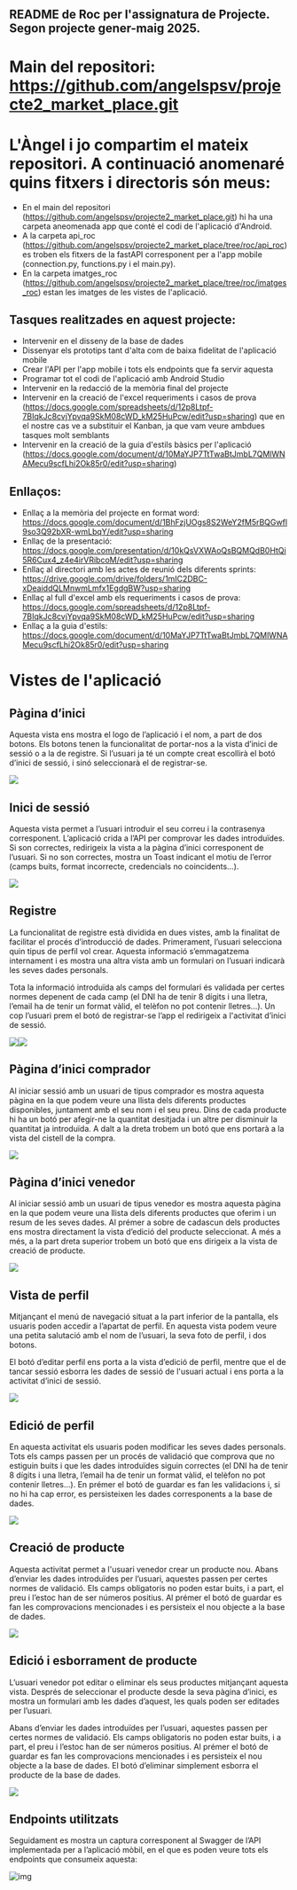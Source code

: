 ## README de Roc per l'assignatura de Projecte. Segon projecte gener-maig 2025.

# Main del repositori: https://github.com/angelspsv/projecte2_market_place.git

# L'Àngel i jo compartim el mateix repositori. A continuació anomenaré quins fitxers i directoris són meus:

+ En el main del repositori (https://github.com/angelspsv/projecte2_market_place.git) hi ha una carpeta aneomenada app que conté el codi de l'aplicació d'Android.
+ A la carpeta api_roc (https://github.com/angelspsv/projecte2_market_place/tree/roc/api_roc) es troben els fitxers de la fastAPI corresponent per a l'app mobile (connection.py, functions.py i el main.py).
+ En la carpeta imatges_roc (https://github.com/angelspsv/projecte2_market_place/tree/roc/imatges_roc) estan les imatges de les vistes de l'aplicació.

## Tasques realitzades en aquest projecte:

- Intervenir en el disseny de la base de dades
- Dissenyar els prototips tant d'alta com de baixa fidelitat de l'aplicació mobile
- Crear l'API per l'app mobile i tots els endpoints que fa servir aquesta
- Programar tot el codi de l'aplicació amb Android Studio
- Intervenir en la redacció de la memòria final del projecte
- Intervenir en la creació de l'excel requeriments i casos de prova (https://docs.google.com/spreadsheets/d/12p8Ltpf-7BIqkJc8cvjYpvqa9SkM08cWD_kM25HuPcw/edit?usp=sharing) que en el nostre cas ve a substituir el Kanban, ja que vam veure ambdues tasques molt semblants
- Intervenir en la creació de la guia d'estils bàsics per l'aplicació (https://docs.google.com/document/d/10MaYJP7TtTwaBtJmbL7QMlWNAMecu9scfLhi2Ok85r0/edit?usp=sharing)

## Enllaços:

+ Enllaç a la memòria del projecte en format word: https://docs.google.com/document/d/1BhFzjUOgs8S2WeY2fM5rBQGwfl9so3Q92bXR-wmLbqY/edit?usp=sharing
+ Enllaç de la presentació: https://docs.google.com/presentation/d/10kQsVXWAoQsBQMQdB0HtQi5R6Cux4_z4e4irVRibcoM/edit?usp=sharing
+ Enllaç al directori amb les actes de reunió dels diferents sprints: https://drive.google.com/drive/folders/1mIC2DBC-xDeaiddQLMnwmLmfx1EgdgBW?usp=sharing
+ Enllaç al full d'excel amb els requeriments i casos de prova: https://docs.google.com/spreadsheets/d/12p8Ltpf-7BIqkJc8cvjYpvqa9SkM08cWD_kM25HuPcw/edit?usp=sharing
+ Enllaç a la guia d'estils: https://docs.google.com/document/d/10MaYJP7TtTwaBtJmbL7QMlWNAMecu9scfLhi2Ok85r0/edit?usp=sharing

# Vistes de l'aplicació

## Pàgina d’inici

Aquesta vista ens mostra el logo de l’aplicació i el nom, a part de dos botons. Els botons tenen la funcionalitat de portar-nos a la vista d’inici de sessió o a la de registre. Si l’usuari ja té un compte creat escollirà el botó d’inici de sessió, i sinó seleccionarà el de registrar-se.

![](https://lh7-rt.googleusercontent.com/docsz/AD_4nXcU8fRuamWUiP3M8xRjdzq-N02ReLUnB9HCct6k3zia1wsKZBXxlC3UHNV30jMJJ1nMVkMBFeDGKj6PkK9sQf-9pCSJs_zd_Ocm3beZ6Olv5UruNKw-j93G_cU5wO0gmNzjFLuw3g?key=XEllHKnq58IjeqipnshfrA)

## Inici de sessió

Aquesta vista permet a l’usuari introduir el seu correu i la contrasenya corresponent. L’aplicació crida a l’API per comprovar les dades introduïdes. Si son correctes, redirigeix la vista a la pàgina d’inici corresponent de l’usuari. Si no son correctes, mostra un Toast indicant el motiu de l’error (camps buits, format incorrecte, credencials no coincidents…).

![](https://lh7-rt.googleusercontent.com/docsz/AD_4nXeASJi66BCJSeGJTkQC8YVqLuAm_q-yT15y9Ie1eJte2fi_8_kqoEwSkrpvM6qknXpuQu5aFGdYesbJgfvyXf0ivyatMxuuT-Ng3B3y06nX7tL3-4CY7ysFjCm8XuNdAXp2PmCgLg?key=XEllHKnq58IjeqipnshfrA)

## Registre

La funcionalitat de registre està dividida en dues vistes, amb la finalitat de facilitar el procés d’introducció de dades. Primerament, l’usuari selecciona quin tipus de perfil vol crear. Aquesta informació s’emmagatzema internament i es mostra una altra vista amb un formulari on l’usuari indicarà les seves dades personals.

Tota la informació introduïda als camps del formulari és validada per certes normes depenent de cada camp (el DNI ha de tenir 8 dígits i una lletra, l’email ha de tenir un format vàlid, el telèfon no pot contenir lletres…). Un cop l’usuari prem el botó de registrar-se l’app el redirigeix a l'activitat d’inici de sessió.

![](https://lh7-rt.googleusercontent.com/docsz/AD_4nXfejMB2zW8QJfZ4m157-GBv8zPwqcaP4iT0s6QVdRagEaGrlmuJa2oGhA-Zh6PCrN6ObrrLOEOFSRuqnVv20KjEoeJwkmSFDuqiCT225OknfrzlVUG3iEhS8q6IPYz78Qj5oJl86w?key=XEllHKnq58IjeqipnshfrA)![](https://lh7-rt.googleusercontent.com/docsz/AD_4nXfWq1d4Jii1rhKu8AEDh1jGrDmegFImtIJ7P59G-AetleT-ZvUoq4b417mSyw2N2vuGKPDRVa9EpJ0saoXn-ZEJOCPauJ16wGm8bs_jcq79FWDYzwROYqEwPXm-Z2KODOcGltOosQ?key=XEllHKnq58IjeqipnshfrA)

## Pàgina d’inici comprador

Al iniciar sessió amb un usuari de tipus comprador es mostra aquesta pàgina en la que podem veure una llista dels diferents productes disponibles, juntament amb el seu nom i el seu preu. Dins de cada producte hi ha un botó per afegir-ne la quantitat desitjada i un altre per disminuir la quantitat ja introduïda. A dalt a la dreta trobem un botó que ens portarà a la vista del cistell de la compra.

![](https://lh7-rt.googleusercontent.com/docsz/AD_4nXfpIF3N040LomBk10VpXe4E69RmK37Pk66VAA0ISYDQNVOfmBfKkE7UvkfEk6dmXXSdZSA-GxLmBIKQEHT50-zTOWqerQkguZ0b4r6gRUQ7UMdVd_XCsC3-pT0pwrXJ7XHwqPcs6g?key=XEllHKnq58IjeqipnshfrA)

## Pàgina d’inici venedor

Al iniciar sessió amb un usuari de tipus venedor es mostra aquesta pàgina en la que podem veure una llista dels diferents productes que oferim i un resum de les seves dades. Al prémer a sobre de cadascun dels productes ens mostra directament la vista d’edició del producte seleccionat. A més a més, a la part dreta superior trobem un botó que ens dirigeix a la vista de creació de producte.

![](https://lh7-rt.googleusercontent.com/docsz/AD_4nXfk1Mhs9JuU-e34EcS4gMHZR3gKFsCGNssqFh1xh9hybc7lWE8a6slLGk-Dw6fNotCy2cR2HEVz_FddsxNpUXBkG_28ncgtfq9oVoOycP_ryEyCA6lI9TA5S9MQqQC0TbOVHsV1?key=XEllHKnq58IjeqipnshfrA)

## Vista de perfil

Mitjançant el menú de navegació situat a la part inferior de la pantalla, els usuaris poden accedir a l’apartat de perfil. En aquesta vista podem veure una petita salutació amb el nom de l’usuari, la seva foto de perfil, i dos botons.

El botó d’editar perfil ens porta a la vista d’edició de perfil, mentre que el de tancar sessió esborra les dades de sessió de l'usuari actual i ens porta a la activitat d’inici de sessió.

![](https://lh7-rt.googleusercontent.com/docsz/AD_4nXf2QlfN0cI8rFS2gwR5S1Fl_ekIaQl_RUenJxOSNlbqgb5wdNkXZgpSRiZplt_pPiEYz1zDhi8fsP0VWtUSttxLZeQptz35NgAfwE9aenrtC5Nl2V6GgZkxGvSCWTVBUW4ZVeV2bA?key=XEllHKnq58IjeqipnshfrA)

## Edició de perfil

En aquesta activitat els usuaris poden modificar les seves dades personals. Tots els camps passen per un procés de validació que comprova que no estiguin buits i que les dades introduïdes siguin correctes (el DNI ha de tenir 8 dígits i una lletra, l’email ha de tenir un format vàlid, el telèfon no pot contenir lletres…). En prémer el botó de guardar es fan les validacions i, si no hi ha cap error, es persisteixen les dades corresponents a la base de dades.

![](https://lh7-rt.googleusercontent.com/docsz/AD_4nXfBfNGa9I5kKtRDq5BN4NUUftnb-lyrKCR7RBnyBRjw8nOdwbXkt9X98wnhvgqguaUnmmJpnMdJSGLguucWgSC6OZr62n9wL-QpzZUzrhys9p9Q6YZ8JqIaJ01sxyrRiMW4ldHI?key=XEllHKnq58IjeqipnshfrA)

## Creació de producte

Aquesta activitat permet a l'usuari venedor crear un producte nou. Abans d’enviar les dades introduïdes per l’usuari, aquestes passen per certes normes de validació. Els camps obligatoris no poden estar buits, i a part, el preu i l’estoc han de ser números positius. Al prémer el botó de guardar es fan les comprovacions mencionades i es persisteix el nou objecte a la base de dades.

![](https://lh7-rt.googleusercontent.com/docsz/AD_4nXfiCfyfr-fNlA4jINx5FlfWNifjC2b80O4RcshHYkrJAXqlN_b6ACpF0S4dz8ZdRdVd-_jPSBq2yN6BtC9Tvdq_puOyU-Gq-9wVRCLB1ZZL11I_OpYIzcsuXUUM6ogGPTPMqor6fA?key=XEllHKnq58IjeqipnshfrA)

## Edició i esborrament de producte

L’usuari venedor pot editar o eliminar els seus productes mitjançant aquesta vista. Després de seleccionar el producte desde la seva pàgina d’inici, es mostra un formulari amb les dades d’aquest, les quals poden ser editades per l’usuari.

Abans d’enviar les dades introduïdes per l’usuari, aquestes passen per certes normes de validació. Els camps obligatoris no poden estar buits, i a part, el preu i l’estoc han de ser números positius. Al prémer el botó de guardar es fan les comprovacions mencionades i es persisteix el nou objecte a la base de dades. El botó d’eliminar simplement esborra el producte de la base de dades.

![](https://lh7-rt.googleusercontent.com/docsz/AD_4nXeXQGlCjzlB6iEQ8SkKtRXRoBrIY18Xdxko-W2-dtjafM5de2t6ZbCKti6uETs1XeBdRSU3jOYkjR0w_om-ueaYb7G6JrpFyQq7dhRaAPieCeLa5MlEo9fz2J5wK_6VPCtf-hUqKA?key=XEllHKnq58IjeqipnshfrA)

## Endpoints utilitzats

Seguidament es mostra un captura corresponent al Swagger de l’API implementada per a l’aplicació mòbil, en el que es poden veure tots els endpoints que consumeix aquesta:

![img](https://lh7-rt.googleusercontent.com/docsz/AD_4nXdEXU3cnuU4W-xcrEQlNOhxzZ0z4YjRSbAo21t6Ap15rsZcKqcySB3UgDjoa9MrX1aFX-SK8RtnbzgbQydquciP8wSRn_Mh3Y-sk4pk0ZY_CryzuEjc3evLxJYcMfOHLJCWRN0PNA?key=XEllHKnq58IjeqipnshfrA)
